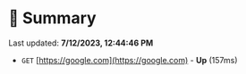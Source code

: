 # 📖 Summary
Last updated: **7/12/2023, 12:44:46 PM**

- `GET` [https://google.com](https://google.com) - **Up** (157ms)
